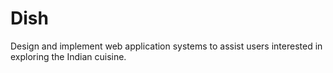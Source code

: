 # Dish
Design and implement web application systems to assist users interested in exploring the Indian cuisine.
